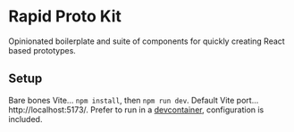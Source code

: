 # Rapid Proto Kit

Opinionated boilerplate and suite of components for quickly creating React based prototypes.

## Setup

Bare bones Vite... `npm install`, then `npm run dev`. Default Vite port... http://localhost:5173/. Prefer to run in a [devcontainer](https://code.visualstudio.com/docs/devcontainers/containers), configuration is included.
